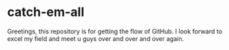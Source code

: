 # catch-em-all
Greetings, this repository is for getting the flow of GitHub. I look forward to excel my field and meet u guys over and over and over again.
